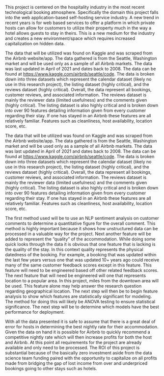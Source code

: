   This project is centered on the hospitality industry in the most recent technological booking
atmosphere. Specifically the domain this project falls into the web application-based self-hosting service
industry. A new trend in recent years is for web based services to offer a platform in which private hosts can
allow for customers to utilize their property much in the way a hotel allows guests to stay in theirs. This is a
new medium for the industry and creates a new environment/space which requires increased capitalization
on hidden data.

  The data that will be utilized was found on Kaggle and was scraped from the Airbnb website/app.
The data gathered is from the Seattle, Washington market and will be used only as a sample of all Airbnb
markets. The data was last updated in April of 2021 and dates back to 2008. The data can be found at
https://www.kaggle.com/airbnb/seattle/code. The data is broken down into three datasets which represent
the calendar dataset (likely no use in this research project), the listing dataset (highly critical), and the
reviews dataset (highly critical). Overall, the data represent all bookings, customer reviews, and associated
information.
The reviews dataset is mainly the reviewer data (limited usefulness) and the comments given
(highly critical).
The listing dataset is also highly critical and is broken down into over 90 features detailing
information given from every customer regarding their stay. If one has stayed in an Airbnb these features
are all relatively familiar. Features such as cleanliness, host availability, location score, etc.

  The data that will be utilized was found on Kaggle and was scraped from the Airbnb website/app.
The data gathered is from the Seattle, Washington market and will be used only as a sample of all Airbnb
markets. The data was last updated in April of 2021 and dates back to 2008. The data can be found at
https://www.kaggle.com/airbnb/seattle/code. The data is broken down into three datasets which represent
the calendar dataset (likely no use in this research project), the listing dataset (highly critical), and the
reviews dataset (highly critical). Overall, the data represent all bookings, customer reviews, and associated
information.
The reviews dataset is mainly the reviewer data (limited usefulness) and the comments given
(highly critical).
The listing dataset is also highly critical and is broken down into over 90 features detailing
information given from every customer regarding their stay. If one has stayed in an Airbnb these features
are all relatively familiar. Features such as cleanliness, host availability, location score, etc.

The first method used will be to use an NLP sentiment analysis on customer comments to determine
a quantitative figure for the overall comment. This method is highly important because it shows how
unstructured data can be processed in a valuable way for the project. Next another feature will be added to
represent the “quality” of the accommodation. While doing some quick looks through the data it is obvious
that one feature that is lacking is the quality of the stay. In this context quality represents the physical
datedness of the booking. For example, a booking that was updated within the last few years versus one that
was updated 10+ years ago could receive many of the same customer feedback scores except in this feature.
This feature will need to be engineered based off other related feedback scores. The next feature that will
need be engineered will one that represents location to a popular area. In this project, miles from the
downtown area will be used. This feature alone may help answer the research question regarding
geographical location.
The next step will then be to begin feature analysis to show which features are statistically
significant for modeling. The method for doing this will likely be ANOVA testing to ensure statistical
significance.
The next step will be to determine which models have the best performance for deployment.

With all the data presented it is safe to assume that there is a great deal of error for hosts in
determining the best nightly rate for their accommodation. Given the data on hand it is possible for Airbnb
to quickly recommend a competitive nightly rate which will then increase profits for both the host and
Airbnb. At this point all requirements for the project are already available and only need to be processed.
The ROI of this project is substantial because of the basically zero investment aside from the data science
team funding paired with the opportunity to capitalize on all profits made from bridging the gap of lost
income from over and underpriced bookings going to other stays such as hotels.
